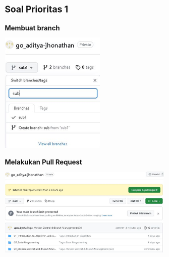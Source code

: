 # Soal Prioritas 1
## Membuat branch

![buat_branch](/03_Version-Control-and-Branch-Management/screenshots/buat_branch.JPG)

## Melakukan Pull Request

![pull_req](/03_Version-Control-and-Branch-Management/screenshots/pull_req.JPG)